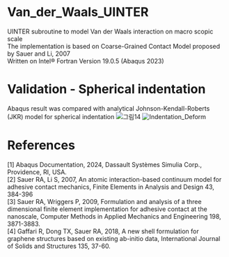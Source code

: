 # Van_der_Waals_UINTER
UINTER subroutine to model Van der Waals interaction on macro scopic scale <br>
The implementation is based on Coarse-Grained Contact Model proposed by Sauer and Li, 2007<br>
Written on Intel® Fortran Version 19.0.5 (Abaqus 2023) <br>

# Validation - Spherical indentation
Abaqus result was compared with analytical Johnson-Kendall-Roberts (JKR) model for spherical indentation
![그림14](https://github.com/YB-LIM/Van_der_Waals_UINTER/assets/105615106/a781c1ab-e824-4c22-82b5-d6d06eca2157)
![Indentation_Deform](https://github.com/YB-LIM/Van_der_Waals_UINTER/assets/105615106/5a160e77-d697-441b-b47c-9a1ad91f1e01)

# References
[1] Abaqus Documentation, 2024, Dassault Systèmes Simulia Corp., Providence, RI, USA. <br>
[2] Sauer RA, Li S, 2007, An atomic interaction-based continuum model for adhesive contact mechanics, Finite Elements in Analysis and Design 43, 384-396 <br>
​[3] Sauer RA, Wriggers P, 2009, Formulation and analysis of a three dimensional finite element implementation for adhesive contact at the nanoscale, Computer Methods in Applied Mechanics and Engineering 198, 3871-3883. <br>
[4] Gaffari R, Dong TX, Sauer RA, 2018, A new shell formulation for graphene structures based on existing ab-initio data, International Journal of Solids and Structures 135, 37-60. <br>
